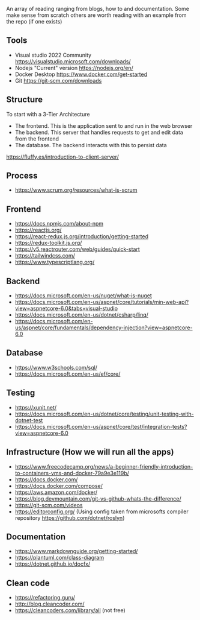 An array of reading ranging from blogs, how to and documentation.
Some make sense from scratch others are worth reading with an example from the repo (if one exists)

## Tools
- Visual studio 2022 Community https://visualstudio.microsoft.com/downloads/
- Nodejs "Current" version https://nodejs.org/en/
- Docker Desktop https://www.docker.com/get-started
- Git https://git-scm.com/downloads

## Structure
To start with a 3-Tier Architecture
- The frontend. This is the application sent to and run in the web browser 
- The backend. This server that handles requests to get and edit data from the frontend
- The database. The backend interacts with this to persist data 

https://fluffy.es/introduction-to-client-server/

## Process
- https://www.scrum.org/resources/what-is-scrum

## Frontend 
- https://docs.npmjs.com/about-npm
- https://reactjs.org/
- https://react-redux.js.org/introduction/getting-started
- https://redux-toolkit.js.org/
- https://v5.reactrouter.com/web/guides/quick-start
- https://tailwindcss.com/
- https://www.typescriptlang.org/

## Backend
- https://docs.microsoft.com/en-us/nuget/what-is-nuget
- https://docs.microsoft.com/en-us/aspnet/core/tutorials/min-web-api?view=aspnetcore-6.0&tabs=visual-studio
- https://docs.microsoft.com/en-us/dotnet/csharp/linq/
- https://docs.microsoft.com/en-us/aspnet/core/fundamentals/dependency-injection?view=aspnetcore-6.0

## Database
- https://www.w3schools.com/sql/
- https://docs.microsoft.com/en-us/ef/core/

## Testing
- https://xunit.net/
- https://docs.microsoft.com/en-us/dotnet/core/testing/unit-testing-with-dotnet-test
- https://docs.microsoft.com/en-us/aspnet/core/test/integration-tests?view=aspnetcore-6.0

## Infrastructure (How we will run all the apps)
- https://www.freecodecamp.org/news/a-beginner-friendly-introduction-to-containers-vms-and-docker-79a9e3e119b/
- https://docs.docker.com/
- https://docs.docker.com/compose/
- https://aws.amazon.com/docker/
- https://blog.devmountain.com/git-vs-github-whats-the-difference/
- https://git-scm.com/videos
- https://editorconfig.org/ (Using config taken from microsofts compiler repository https://github.com/dotnet/roslyn)

## Documentation
- https://www.markdownguide.org/getting-started/
- https://plantuml.com/class-diagram
- https://dotnet.github.io/docfx/

## Clean code
- https://refactoring.guru/
- http://blog.cleancoder.com/
- https://cleancoders.com/library/all (not free)
